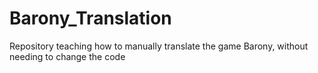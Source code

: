 # Barony_Translation
Repository teaching how to manually translate the game Barony, without needing to change the code
